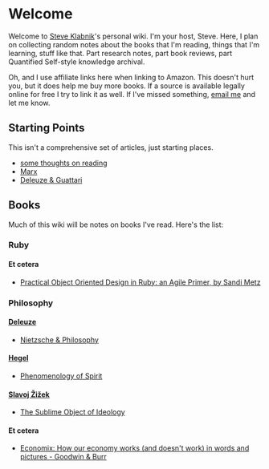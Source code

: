 # Welcome

Welcome to [Steve Klabnik](http://steveklabnik.com)'s personal wiki. I'm your
host, Steve. Here, I plan on collecting random notes about the books that I'm
reading, things that I'm learning, stuff like that. Part research notes, part
book reviews, part Quantified Self-style knowledge archival.

Oh, and I use affiliate links here when linking to Amazon. This doesn't hurt
you, but it does help me buy more books. If a source is available legally
online for free I try to link it as well. If I've missed something, [email
me](mailto:steve@steveklabnik.com) and let me know.

## Starting Points

This isn't a comprehensive set of articles, just starting places.

* [some thoughts on reading](/reading)
* [Marx](/marx)
* [Deleuze & Guattari](/d-&-g)

## Books

Much of this wiki will be notes on books I've read. Here's the list:

### Ruby

#### Et cetera

* [Practical Object Oriented Design in Ruby: an Agile Primer, by Sandi Metz](/poodr)

### Philosophy

#### [Deleuze](/deleuze)

* [Nietzsche & Philosophy](/nietzsche-&-philosophy)

#### [Hegel](/hegel)

* [Phenomenology of Spirit](/phenomenology-of-spirit)

#### [Slavoj Žižek](/zizek)

* [The Sublime Object of Ideology](/the-sublime-object-of-ideology)

#### Et cetera
* [Economix: How our economy works (and doesn't work) in words and pictures - Goodwin & Burr](/economix)
